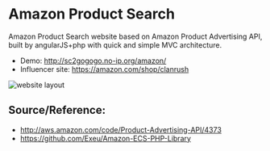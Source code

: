 Amazon Product Search
=====================

Amazon Product Search website based on Amazon Product Advertising API, built by angularJS+php with quick and simple MVC architecture.

* Demo: http://sc2gogogo.no-ip.org/amazon/  
* Influencer site: https://amazon.com/shop/clanrush

![website layout](/search.png)

Source/Reference: 
-----------------

* http://aws.amazon.com/code/Product-Advertising-API/4373  
* https://github.com/Exeu/Amazon-ECS-PHP-Library 

